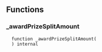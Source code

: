 


## Functions
### _awardPrizeSplitAmount
```solidity
  function _awardPrizeSplitAmount(
  ) internal
```




